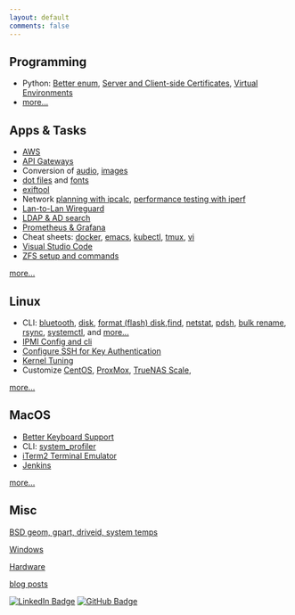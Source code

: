 ```yaml
---
layout: default
comments: false
---
```


## Programming

* Python: [Better enum](programming/python-string-enum.html),
[Server and Client-side Certificates](programming/https.html),
[Virtual Environments](programming/pyenv-virtualenv.html)
* [more...](programming/)

## Apps & Tasks

* [AWS](aws/)
* [API Gateways](apps/api-gateways.html)
* Conversion of [audio](linux/convert-audio.html),
[images](linux/convert-image.html)
* [dot files](apps/dot-files/) and [fonts](apps/fonts.html)
* [exiftool](apps/cli-exiftool.html)
* Network [planning with ipcalc](linux/cli-ipcalc.html),
[performance testing with iperf](linux/cli-iperf.html)
* [Lan-to-Lan Wireguard](apps/wireguard.html)
* [LDAP & AD search](apps/cli-ldap.html)
* [Prometheus & Grafana](apps/prometheus-grafana.html)
* Cheat sheets:
[docker](apps/docker.html),
[emacs](apps/emacs.html),
[kubectl](apps/kubectl.html),
[tmux](apps/tmux.html),
[vi](apps/vi.html)
* [Visual Studio Code](apps/vscode/)
* [ZFS setup and commands](apps/zfs.html)

[more...](apps/)

## Linux

* CLI: [bluetooth](linux/cli-bluetooth.html), [disk](linux/cli-disk.html),
[format (flash) disk](linux/cli-disk-format.html),[find](linux/cli-find.html),
[netstat](linux/cli-netstat.html),
[pdsh](linux/cli-pdsh.html), [bulk rename](linux/cli-rename-files.html),
[rsync](linux/cli-rsync.html), [systemctl](linux/cli-systemctl.html),
and [more...](linux/cli.html)
* [IPMI Config and cli](linux/cli-ipmi.html)
* [Configure SSH for Key Authentication](linux/ssh.html)
* [Kernel Tuning](linux/kernel-tuning.html)
* Customize [CentOS](centos/), [ProxMox](proxmox/),
[TrueNAS Scale](truenas-scale/),

[more...](linux/)

## MacOS

* [Better Keyboard Support](macos/keyboard.html)
* CLI: [system_profiler](macos/cli.html)
* [iTerm2 Terminal Emulator](macos/iTerm2.html)
* [Jenkins](macos/jenkins.html)

[more...](macos/)

## Misc

[BSD geom, gpart, driveid, system temps](bsd/)

[Windows](windows/)

[Hardware](hardware/)

[blog posts](posts.html)


[![LinkedIn
Badge](https://img.shields.io/badge/-asokolsky-blue?style=flat&logo=Linkedin&logoColor=white)](https://www.linkedin.com/in/asokolsky/)
[![GitHub
Badge](https://img.shields.io/badge/-asokolsky-grey?style=flat&logo=Github&logoColor=white)](https://github.com/asokolsky)
